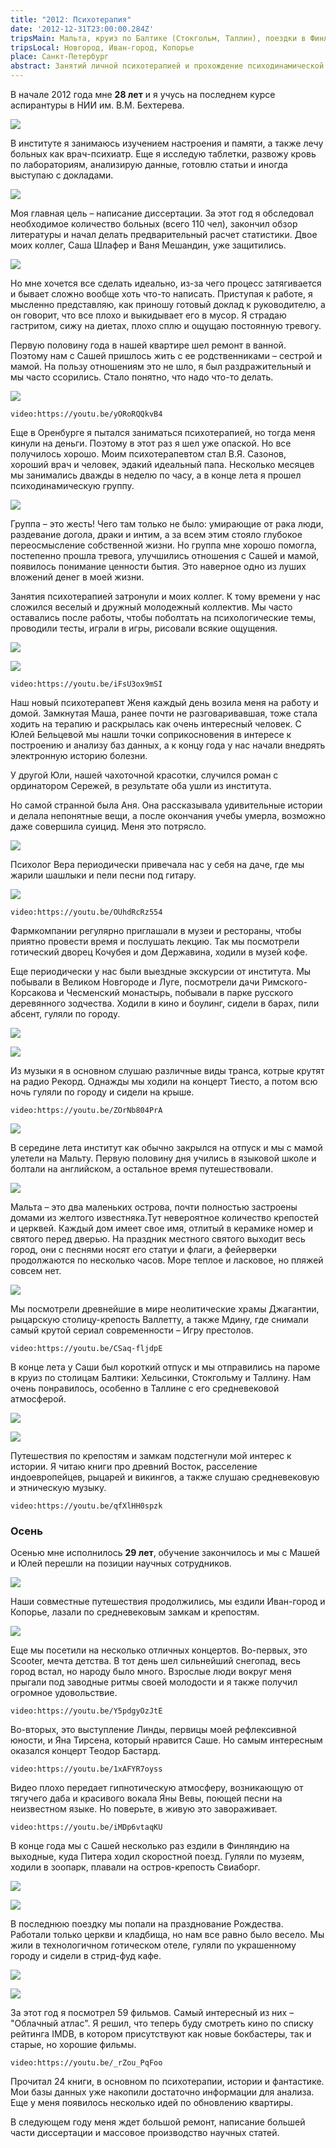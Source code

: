 ```yaml
---
title: "2012: Психотерапия"
date: '2012-12-31T23:00:00.284Z'
tripsMain: Мальта, круиз по Балтике (Стокгольм, Таллин), поездки в Финляндию, 
tripsLocal: Новгород, Иван-город, Копорье
place: Санкт-Петербург
abstract: Занятий личной психотерапией и прохождение психодинамической группы. Дружба с коллегами по Бехтеревке и очень много путешествий. 
---
```


В начале 2012 года мне **28 лет** и я учусь на последнем курсе аспирантуры в НИИ им. В.М. Бехтерева. 

![](img/20120111_235032--rz.jpg)

В институте я занимаюсь изучением настроения и памяти, а также лечу больных как врач-психиатр. Еще я исследую таблетки, развожу кровь по лабораториям, анализирую данные, готовлю статьи и иногда выступаю с докладами.

![](img/20120822_232221--rz.jpg)

Моя главная цель – написание диссертации. За этот год я обследовал необходимое количество больных (всего 110 чел), закончил обзор литературы и начал делать предварительный расчет статистики. Двое моих коллег, Саша Шлафер и Ваня Мешандин, уже защитились. 

![](img/IMAG0026-.jpg)

Но мне хочется все сделать идеально, из-за чего процесс затягивается и бывает сложно вообще хоть что-то написать. Приступая к работе, я мысленно представляю, как приношу готовый доклад к руководителю, а он говорит, что все плохо и выкидывает его в мусор. Я страдаю гастритом, сижу на диетах, плохо сплю и ощущаю постоянную тревогу.


Первую половину года в нашей квартире шел ремонт в ванной. Поэтому нам с Сашей пришлось жить с ее родственниками – сестрой и мамой. На пользу отношениям это не шло, я был раздражительный и мы часто ссорились. Стало понятно, что надо что-то делать.

![](img/20120826_162442-2--rz.jpg)

`video:https://youtu.be/yORoRQQkvB4`

Еще в Оренбурге я пытался заниматься психотерапией, но тогда меня кинули на деньги. Поэтому в этот раз я шел уже опаской. Но все получилось хорошо. Моим психотерапевтом стал В.Я. Сазонов, хороший врач и человек, эдакий идеальный папа. Несколько месяцев мы занимались дважды в неделю по часу, а в конце лета я прошел психодинамическую группу.

![](img/derevo.jpg)

Группа – это жесть! Чего там только не было: умирающие от рака люди, раздевание догола, драки и интим, а за всем этим стояло глубокое переосмысление собственной жизни. Но группа мне хорошо помогла, постепенно прошла тревога, улучшились отношения с Сашей и мамой, появилось понимание ценности бытия. Это наверное одно из луших вложений денег в моей жизни.

Занятия психотерапией затронули и моих коллег. К тому времени у нас сложился веселый и дружный молодежный коллектив. Мы часто оставались после работы, чтобы поболтать на психологические темы, проводили тесты, играли в игры, рисовали всякие ощущения. 

![](img/20120822_231202--rz.jpg)

![](img/medwed.jpg)

`video:https://youtu.be/iFsU3ox9mSI`

Наш новый психотерапевт Женя каждый день возила меня на работу и домой. Замкнутая Маша, ранее почти не разговаривавшая, тоже стала ходить на терапию и раскрылась как очень интересный человек. С Юлей Бельцевой мы нашли точки соприкосновения в интересе к построению и анализу баз данных, а к концу года у нас начали внедрять электронную историю болезни. 



У другой Юли, нашей чахоточной красотки, случился роман с ординатором Сережей, в результате оба ушли из института. 

Но самой странной была Аня. Она рассказывала удивительные истории и делала непонятные вещи, а после окончания учебы умерла, возможно даже совершила суицид. Меня это потрясло.

![](img/IMAG2082--dz.jpg)

Психолог Вера периодически привечала нас у себя на даче, где мы жарили шашлыки и пели песни под гитару. 

![](img/20120707-IMG_1688--rz.jpg)

`video:https://youtu.be/OUhdRcRz554`

Фармкомпании регулярно приглашали в музеи и рестораны, чтобы приятно провести время и послушать лекцию. Так мы посмотрели готический дворец Кочубея и дом Державина, ходили в музей кофе.  








Еще периодически у нас были выездные экскурсии от института. Мы побывали в Великом Новгороде и Луге, посмотрели дачи Римского-Корсакова и Чесменский монастырь, побывали в парке русского деревянного зодчества. Ходили в кино и боулинг, сидели в барах, пили абсент, гуляли по городу. 

![](img/20120908_013600--rz.jpg)

![](img/IMG_1248--rz.jpg)

Из музыки я в основном слушаю различные виды транса, котрые крутят на радио Рекорд. Однажды мы ходили на концерт Тиесто, а потом всю ночь гуляли по городу и сидели на крыше.

`video:https://youtu.be/ZOrNb804PrA`

![](img/20120826_045404--rz.jpg)

В середине лета институт как обычно закрылся на отпуск и мы с мамой улетели на Мальту. Первую половину дня учились в языковой школе и болтали на английском, а остальное время путешествовали. 

![](img/20120718-malta-02--rz.jpg)

Мальта – это два маленьких острова, почти полностью застроены домами из желтого известняка.Тут невероятное количество крепостей и церквей. Каждый дом имеет свое имя, отлитый в керамике номер и святого перед дверью. На праздник местного святого выходит весь город, они с песнями носят его статуи и флаги, а фейерверки продолжаются по несколько часов. Море теплое и ласковое, но пляжей совсем нет.

![](img/20120718-malta-04--rz.jpg)

Мы посмотрели древнейшие в мире неолитические храмы Джагантии, рыцарскую столицу-крепость Валлетту, а также Мдину, где снимали самый крутой сериал современности – Игру престолов.

`video:https://youtu.be/CSaq-fljdpE`

В конце лета у Саши был короткий отпуск и мы отправились на пароме в круиз по столицам Балтики: Хельсинки, Стокгольму и Таллину. Нам очень понравилось, особенно в Таллине с его средневековой атмосферой. 

![](img/20120828-kruiz-01--rz.jpg)

![](img/20120828-kruiz-02--rz.jpg)

Путешествия по крепостям и замкам подстегнули мой интерес к истории. Я читаю книги про древний Восток, расселение индоевропейцев, рыцарей и викингов, а также слушаю средневековую и этническую музыку.

`video:https://youtu.be/qfXlHH0spzk`

### Осень

Осенью мне исполнилось **29 лет**, обучение закончилось и мы с Машей и Юлей перешли на позиции научных сотрудников. 

![](img/20120925_214646--rz.jpg)

Наши совместные путешествия продолжились, мы ездили Иван-город и Копорье, лазали по средневековым замкам и крепостям.

![](img/20120925_215556--rz.jpg)

Еще мы посетили на несколько отличных концертов. Во-первых, это Scooter, мечта детства. В тот день шел сильнейший снегопад, весь город встал, но народу было много. Взрослые люди вокруг меня прыгали под заводные ритмы своей молодости и я также получил огромное удовольствие.

`video:https://youtu.be/Y5pdgyOzJtE`

Во-вторых, это выступление Линды, первицы моей рефлексивной юности, и Яна Тирсена, который нравится Саше. Но самым интересным оказался концерт Теодор Бастард. 

`video:https://youtu.be/1xAFYR7oyss`

Видео плохо передает гипнотическую атмосферу, возникающую от тягучего даба и красивого вокала Яны Вевы, поющей песни на неизвестном языке. Но поверьте, в живую это завораживает.

`video:https://youtu.be/iMDp6vtaqKU`

В конце года мы с Сашей несколько раз ездили в Финляндию на выходные, куда Питера ходил скоростной поезд. Гуляли по музеям, ходили в зоопарк, плавали на остров-крепость Свиаборг.

![](img/20121127_163500--rz.jpg)

![](img/20121127_164019--vmix.jpg)

В последнюю поездку мы попали на празднование Рождества. Работали только церкви и кладбища, но нам все равно было весело. Мы жили в технологичном готическом отеле, гуляли по украшенному городу и сидели в стрид-фуд кафе.

![](img/20121225_140858--rz.jpg)

![](img/20121224_201530--rz.jpg)

За этот год я посмотрел 59 фильмов. Самый интересный из них – "Облачный атлас". Я решил, что теперь буду смотреть кино по списку рейтинга IMDB, в котором присутствуют как новые бокбастеры, так и старые, но хорошие фильмы. 

`video:https://youtu.be/_rZou_PqFoo`

Прочитал 24 книги, в основном по психотерапии, истории и фантастике. Мои базы данных уже накопили достаточно информации для анализа. Еще у меня появилось несколько идей по обновлению квартиры. 

В следующем году меня ждет большой ремонт, написание большей части диссертации и массовое производство научных статей.












